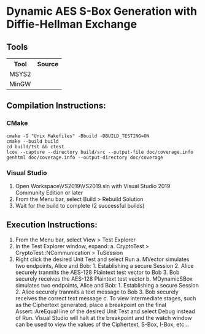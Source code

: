 # Dynamic AES S-Box Generation with Diffie-Hellman Exchange

## Tools
<table>
	<tr><th> Tool <th> Source
	<tr><td> MSYS2 <td>
	<tr><td> MinGW <td>
</table>

## Compilation Instructions:

### CMake
    cmake -G "Unix Makefiles" -Bbuild -DBUILD_TESTING=ON
    cmake --build build
    cd build/tst && ctest
    lcov --capture --directory build/src --output-file doc/coverage.info 
    genhtml doc/coverage.info --output-directory doc/coverage

### Visual Studio 
1. Open Workspace\VS2019\VS2019.sln with Visual Studio 2019 Community Edition or later
2. From the Menu bar, select Build > Rebuild Solution
3. Wait for the build to complete (2 successful builds)

## Execution Instructions:
1. From the Menu bar, select View > Test Explorer
2. In the Test Explorer window, expand:
	a. CryptoTest > CryptoTest::NCommunication > TuSession
3. Right click the desired Unit Test and select Run
	a. MVector simulates two endpoints, Alice and Bob:
		1. Establishing a secure Session
		2. Alice securely tranmits the AES-128 Plaintext test vector to Bob
		3. Bob securely receives the AES-128 Plaintext test vector
	b.	MDynamicSBox simulates two endpoints, Alice and Bob:
		1. Establishing a secure Session
		2. Alice securely tranmits a text message to Bob
		3. Bob securely receives the correct text message
	c. 	To view intermediate stages, such as the Ciphertext generated, place a breakpoint
		on the final Assert::AreEqual line of the desired Unit Test and select Debug instead
		of Run. Visual Studio will halt at the breakpoint and the watch window can be used
		to view the values of the Ciphertext, S-Box, I-Box, etc...
